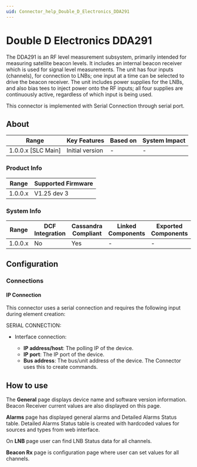 ```yaml
---
uid: Connector_help_Double_D_Electronics_DDA291
---
```


# Double D Electronics DDA291

The DDA291 is an RF level measurement subsystem, primarily intended for measuring satellite beacon levels. It includes an internal beacon receiver which is used for signal level measurements.
The unit has four inputs (channels), for connection to LNBs; one input at a time can be selected to drive the beacon receiver. The unit includes power supplies for the LNBs, and also bias tees to inject power onto the RF inputs; all four supplies are continuously active, regardless of which input is being used.

This connector is implemented with Serial Connection through serial port.

## About

| Range                | Key Features     | Based on     | System Impact     |
|----------------------|------------------|--------------|-------------------|
| 1.0.0.x \[SLC Main\] | Initial version  | \-           | \-                |

### Product Info

| Range     | Supported Firmware     |
|-----------|------------------------|
| 1.0.0.x   | V1.25 dev 3            |

### System Info

| Range     | DCF Integration     | Cassandra Compliant     | Linked Components     | Exported Components     |
|-----------|---------------------|-------------------------|-----------------------|-------------------------|
| 1.0.0.x   | No                  | Yes                     | \-                    | \-                      |

## Configuration

### Connections

#### IP Connection

This connector uses a serial connection and requires the following input during element creation:

SERIAL CONNECTION:

- Interface connection:

  - **IP address/host**: The polling IP of the device.
  - **IP port**: The IP port of the device.
  - **Bus address**: The bus/unit address of the device. The Connector uses this to create commands.

## How to use

The **General** page displays device name and software version information. Beacon Receiver current values are also displayed on this page.

**Alarms** page has displayed general alarms and Detailed Alarms Status table. Detailed Alarms Status table is created with hardcoded values for sources and types from web interface.

On **LNB** page user can find LNB Status data for all channels.

**Beacon Rx** page is configuration page where user can set values for all channels.
